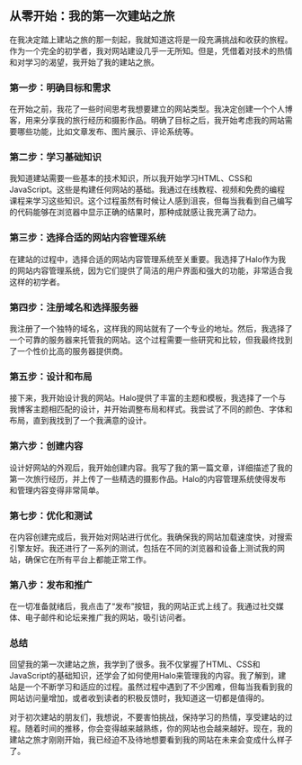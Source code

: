 ## 从零开始：我的第一次建站之旅

在我决定踏上建站之旅的那一刻起，我就知道这将是一段充满挑战和收获的旅程。作为一个完全的初学者，我对网站建设几乎一无所知。但是，凭借着对技术的热情和对学习的渴望，我开始了我的建站之旅。

### **第一步：明确目标和需求**

在开始之前，我花了一些时间思考我想要建立的网站类型。我决定创建一个个人博客，用来分享我的旅行经历和摄影作品。明确了目标之后，我开始考虑我的网站需要哪些功能，比如文章发布、图片展示、评论系统等。

### **第二步：学习基础知识**

我知道建站需要一些基本的技术知识，所以我开始学习HTML、CSS和JavaScript。这些是构建任何网站的基础。我通过在线教程、视频和免费的编程课程来学习这些知识。这个过程虽然有时候让人感到沮丧，但每当我看到自己编写的代码能够在浏览器中显示正确的结果时，那种成就感让我充满了动力。

### **第三步：选择合适的网站内容管理系统**

在建站的过程中，选择合适的网站内容管理系统至关重要。我选择了Halo作为我的网站内容管理系统，因为它们提供了简洁的用户界面和强大的功能，非常适合我这样的初学者。

### **第四步：注册域名和选择服务器**

我注册了一个独特的域名，这样我的网站就有了一个专业的地址。然后，我选择了一个可靠的服务器来托管我的网站。这个过程需要一些研究和比较，但我最终找到了一个性价比高的服务器提供商。

### **第五步：设计和布局**

接下来，我开始设计我的网站。Halo提供了丰富的主题和模板，我选择了一个与我博客主题相匹配的设计，并开始调整布局和样式。我尝试了不同的颜色、字体和布局，直到我找到了一个我满意的设计。

### **第六步：创建内容**

设计好网站的外观后，我开始创建内容。我写了我的第一篇文章，详细描述了我的第一次旅行经历，并上传了一些精选的摄影作品。Halo的内容管理系统使得发布和管理内容变得非常简单。

### **第七步：优化和测试**

在内容创建完成后，我开始对网站进行优化。我确保我的网站加载速度快，对搜索引擎友好。我还进行了一系列的测试，包括在不同的浏览器和设备上测试我的网站，确保它在所有平台上都能正常工作。

### **第八步：发布和推广**

在一切准备就绪后，我点击了“发布”按钮，我的网站正式上线了。我通过社交媒体、电子邮件和论坛来推广我的网站，吸引访问者。

### **总结**

回望我的第一次建站之旅，我学到了很多。我不仅掌握了HTML、CSS和JavaScript的基础知识，还学会了如何使用Halo来管理我的内容。我了解到，建站是一个不断学习和适应的过程。虽然过程中遇到了不少困难，但每当我看到我的网站访问量增加，或者收到读者的积极反馈时，我知道这一切都是值得的。

对于初次建站的朋友们，我想说，不要害怕挑战，保持学习的热情，享受建站的过程。随着时间的推移，你会变得越来越熟练，你的网站也会越来越好。现在，我的建站之旅才刚刚开始，我已经迫不及待地想要看到我的网站在未来会变成什么样子了。
